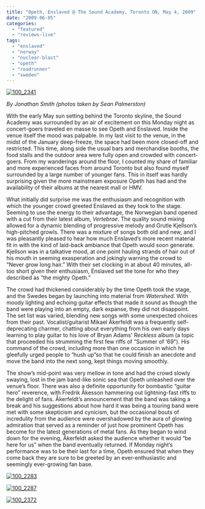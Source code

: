 ```yaml
---
title: "Opeth, Enslaved @ The Sound Academy, Toronto ON, May 4, 2009"
date: "2009-06-05"
categories: 
  - "featured"
  - "reviews-live"
tags: 
  - "enslaved"
  - "norway"
  - "nuclear-blast"
  - "opeth"
  - "roadrunner"
  - "sweden"
---
```


[![100_2341](http://www.hellbound.ca/wp-content/uploads/2009/06/100_2341-300x225.jpg "100_2341")](http://www.hellbound.ca/wp-content/uploads/2009/06/100_2341.jpg)

_By Jonathan Smith (photos taken by Sean Palmerston)_

With the early May sun setting behind the Toronto skyline, the Sound Academy was surrounded by an air of excitement on this Monday night as concert-goers traveled en masse to see Opeth and Enslaved. Inside the venue itself the mood was palpable. In my last visit to the venue, in the midst of the January deep-freeze, the space had been more closed-off and restricted. This time, along side the usual bars and merchandise booths, the food stalls and the outdoor area were fully open and crowded with concert-goers. From my wanderings around the floor, I counted my share of familiar and more experienced faces from around Toronto but also found myself surrounded by a large number of younger fans. This in itself was hardly surprising given the more mainstream exposure Opeth has had and the availability of their albums at the nearest mall or HMV.

What initially did surprise me was the enthusiasm and recognition with which the younger crowd greeted Enslaved as they took to the stage. Seeming to use the energy to their advantage, the Norwegian band opened with a cut from their latest album, _Vertebrae_. The quality sound mixing allowed for a dynamic blending of progressive melody and Grutle Kjellson’s high-pitched growls. There was a mixture of songs both old and new, and I was pleasantly pleased to hear how much Enslaved’s more recent material fit in with the kind of laid-back ambiance that Opeth would soon generate. Kjellson was in a talkative mood, at one point hauling strands of hair out of his mouth in seeming exasperation and jokingly warning the crowd to “Never grow long hair.” With their set clocking in at about 40 minutes, all-too short given their enthusiasm, Enslaved set the tone for who they described as “the mighty Opeth.”

The crowd had thickened considerably by the time Opeth took the stage, and the Swedes began by launching into material from _Watershed_. With moody lighting and echoing guitar effects that made it sound as though the band were playing into an empty, dark expanse, they did not disappoint. The set list was varied, blending new songs with some unexpected choices from their past. Vocalist/guitarist Mikael Åkerfeldt was a frequently self-deprecating charmer, chatting about everything from his own early days learning to play guitar to his love of Bryan Adams' _Reckless_ album (a topic that proceeded his strumming the first few riffs of “Summer of ‘69"). His command of the crowd, including more than one occasion in which he gleefully urged people to “hush up”so that he could finish an anecdote and move the band into the next song, kept things moving smoothly.

The show’s mid-point was very mellow in tone and had the crowd slowly swaying, lost in the jam band-like sonic sea that Opeth unleashed over the venue’s floor. There was also a definite opportunity for bombastic “guitar hero” reverence, with Fredrik Åkesson hammering out lightning-fast riffs to the delight of fans. Åkerfeldt’s announcement that the band was taking a break and his suggestions about how hard it was being a touring band were met with some skepticism and cynicism, but the occasional bouts of incredulity from the audience were overshadowed by the aura of glowing admiration that served as a reminder of just how prominent Opeth has become for the latest generations of metal fans. As they began to wind down for the evening, Åkerfeldt asked the audience whether it would “be here for us” when the band eventually returned. If Monday night’s performance was to be their last for a time, Opeth ensured that when they come back they are sure to be greeted by an ever-enthusiastic and seemingly ever-growing fan base.

[![100_2283](http://www.hellbound.ca/wp-content/uploads/2009/06/100_2283-225x300.jpg "100_2283")](http://www.hellbound.ca/wp-content/uploads/2009/06/100_2283.jpg)

[![100_2287](http://www.hellbound.ca/wp-content/uploads/2009/06/100_2287-300x225.jpg "100_2287")](http://www.hellbound.ca/wp-content/uploads/2009/06/100_2287.jpg)

[![100_2372](http://www.hellbound.ca/wp-content/uploads/2009/06/100_2372-300x225.jpg "100_2372")](http://www.hellbound.ca/wp-content/uploads/2009/06/100_2372.jpg)
